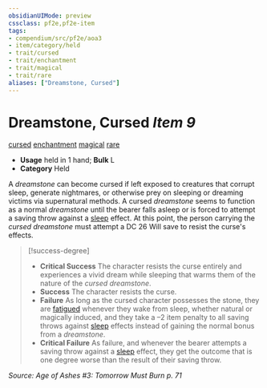 ```yaml
---
obsidianUIMode: preview
cssclass: pf2e,pf2e-item
tags:
- compendium/src/pf2e/aoa3
- item/category/held
- trait/cursed
- trait/enchantment
- trait/magical
- trait/rare
aliases: ["Dreamstone, Cursed"]
---
```

# Dreamstone, Cursed *Item 9*  
[cursed](rules/traits/cursed-gmg.md)  [enchantment](rules/traits/enchantment.md)  [magical](rules/traits/magical.md)  [rare](rules/traits/rare.md)  

- **Usage** held in 1 hand; **Bulk** L
- **Category** Held

A _dreamstone_ can become cursed if left exposed to creatures that corrupt sleep, generate nightmares, or otherwise prey on sleeping or dreaming victims via supernatural methods. A cursed _dreamstone_ seems to function as a normal _dreamstone_ until the bearer falls asleep or is forced to attempt a saving throw against a [sleep](rules/traits/sleep.md) effect. At this point, the person carrying the _cursed dreamstone_ must attempt a DC 26 Will save to resist the curse's effects.

> [!success-degree] 
> - **Critical Success** The character resists the curse entirely and experiences a vivid dream while sleeping that warms them of the nature of the _cursed dreamstone_.
> - **Success** The character resists the curse.
> - **Failure** As long as the cursed character possesses the stone, they are [fatigued](rules/conditions.md#Fatigued) whenever they wake from sleep, whether natural or magically induced, and they take a –2 item penalty to all saving throws against [sleep](rules/traits/sleep.md) effects instead of gaining the normal bonus from a _dreamstone_.
> - **Critical Failure** As failure, and whenever the bearer attempts a saving throw against a [sleep](rules/traits/sleep.md) effect, they get the outcome that is one degree worse than the result of their saving throw.

*Source: Age of Ashes #3: Tomorrow Must Burn p. 71*